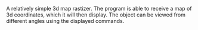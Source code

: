 
A relatively simple 3d map rastizer. The program is able to receive a map of 3d coordinates, which it will then display. The object can
be viewed from different angles using the displayed commands.